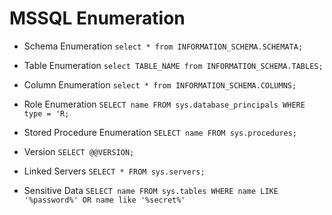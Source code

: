 # MSSQL Enumeration #

- Schema Enumeration
`select * from INFORMATION_SCHEMA.SCHEMATA;`

- Table Enumeration
`select TABLE_NAME from INFORMATION_SCHEMA.TABLES;`

- Column Enumeration
`select * from INFORMATION_SCHEMA.COLUMNS;`

- Role Enumeration
`SELECT name FROM sys.database_principals WHERE type = 'R;`

- Stored Procedure Enumeration
`SELECT name FROM sys.procedures;`

- Version
`SELECT @@VERSION;`

- Linked Servers
`SELECT * FROM sys.servers;`

- Sensitive Data
`SELECT name FROM sys.tables WHERE name LIKE '%password%' OR name like '%secret%'`


